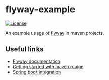 # flyway-example
[![License](https://img.shields.io/badge/license-Apache%20License%202.0-blue.svg)](https://github.com/rufer7/flyway-example/blob/master/LICENSE)

An example usage of [flyway](http://flywaydb.org) in maven projects.



## Useful links

* [Flyway documentation](http://flywaydb.org/documentation)
* [Getting started with maven pluign](http://flywaydb.org/getstarted/firststeps/maven.html)
* [Spring boot integration](http://docs.spring.io/spring-boot/docs/current/reference/htmlsingle/#howto-execute-flyway-database-migrations-on-startup)

